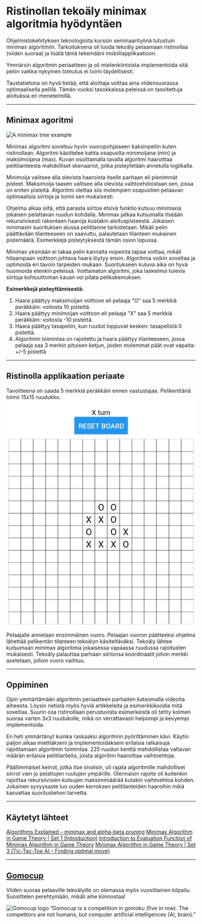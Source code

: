 # Ristinollan tekoäly minimax algoritmia hyödyntäen
Ohjelmistokehityksen teknologioita kurssin seminaarityönä tutustuin minimax algoritmiin. Tarkoituksena oli luoda tekoäly pelaamaan ristinollaa (viiden suoraa) ja lisätä tämä tekemääni mobiiliapplikaatioon.

Ymmärsin algoritmin periaatteen ja oli mielenkiintoista implementoida sitä peliin vaikka nykyinen toteutus ei toimi täydellisesti.

Taustatietona on hyvä tietää, että aloittaja voittaa aina viidensuorassa optimaalisella pelillä. Tämän vuoksi tasokkaissa peleissä on tasoitettuja aloituksia eri menetelmillä.

---

## Minimax agoritmi
![A minimax tree example](https://upload.wikimedia.org/wikipedia/commons/6/6f/Minimax.svg)

Minimax algoritmi soveltuu hyvin vuoropohjaiseen kaksinpeliin kuten ristinollaan. Algoritmi käsittelee kahta osapuolta minimoijana (min) ja maksimoijana (max). Kuvan osoittamalla tavalla algoritmi haaroittaa pelitilanteesta mahdolliset skenaariot, jotka pisteytetään annetulla logiikalla.

Minimoija valitsee alla olevista haaroista itselle parhaan eli pienimmät pisteet. Maksimoija taasen valitsee alla olevista vaihtoehdoistaan sen, jossa on eniten pisteitä. Algoritmi olettaa siis molempien osapuolien pelaavan optimaalisia siirtoja ja toimii sen mukaisesti.

Ohjelma alkaa siitä, että parasta siirtoa etsivä funktio kutsuu minimaxia jokaisen pelattavan ruudun kohdalla. Minimax jatkaa kutsumalla itseään rekursiivisesti rakentaen haaroja kustakin aloituspisteestä. Jokaisen minimaxin suorituksen alussa pelitilanne tarkistetaan. Mikäli pelin päättävään tilanteeseen on saavuttu, palautetaan tilanteen mukainen pistemäärä. Esimerkkejä pisteytyksestä tämän osion lopussa.

Minimax yksinään ei takaa pelin kannalta nopeinta tapaa voittaa, mikäli hitaampaan voittoon johtava haara löytyy ensin. Algoritmia voikin soveltaa ja optimoida eri tavoin tarpeiden mukaan. Suoritukseen kuluva aika on hyvä huomioida etenkin peleissä. Voittamaton algoritmi, joka laskelmoi tulevia siirtoja kohtuuttoman kauan voi pilata pelikokemuksen.

**Esimerkkejä pisteyttämisestä:**
1. Haara päättyy maksimoijan voittoon eli pelaaja "O" saa 5 merkkiä peräkkäin: voitosta 10 pistettä.
1. Haara päättyy minimoijan voittoon eli pelaaja "X" saa 5 merkkiä peräkkäin: voitosta -10 pistettä.
1. Haara päättyy tasapeliin, kun ruudut loppuvat kesken: tasapelistä 0 pistettä.
1. Algoritmin toimintaa on rajoitettu ja haara päättyy tilanteeseen, jossa pelaaja saa 3 merkin pituisen ketjun, joiden molemmat päät ovat vapaita: +/-5 pistettä

---

## Ristinolla applikaation periaate
Tavoitteena on saada 5 merkkiä peräkkäin ennen vastustajaa. Pelikenttänä toimii 15x15 ruudukko.
![Kuvakaappaus mobiiliapplikaatiosta](https://raw.githubusercontent.com/hirvaks/5-in-a-row-minimax-mobile/master/Mobileapp-Screenshot.jpg)
Pelaajalle annetaan ensimmäinen vuoro. Pelaajan vuoron päätteeksi ohjelma lähettää pelikentän tilanteen tekoälyn käsiteltäväksi. Tekoäly lähtee kutsumaan minimax algoritmia jokaisessa vapaassa ruudussa rajoitusten mukaisesti. Tekoäly palauttaa parhaan siirtonsa koordinaatit johon merkki asetetaan, jolloin vuoro vaihtuu.


---

## Oppiminen
Opin ymmärtämään algoritmin periaatteen parhaiten katsomalla videoita aiheesta. Löysin netistä myös hyviä artikkeleita ja esimerkkikoodia mitä soveltaa. Suurin osa ristinollaan perustuvista esimerkeistä oli tehty kolmen suoraa varten 3x3 ruudukolle, mikä on verrattavasti helpompi ja kevyempi implementoida.

En heti ymmärtänyt kuinka raskaaksi algoritmin pyörittäminen kävi. Käytin paljon aikaa miettiäkseni ja implementoidakseni erilaisia ratkaisuja rajoittamaan algoritmin toimintaa. 225 ruudun kenttä mahdollistaa valtavan määrän erilaisia pelitilanteita, joista algoritmi haaroittaa vaihtoehtoja.

Päällimmäiset keinot, jotka itse oivalsin, oli rajata algoritmille mahdolliset siirrot vain jo pelattujen ruutujen ympärille. Olennaisin rajoite oli kuitenkin rajoittaa rekursiivisien kutsujen maksimimäärää kutakin vaihtoehtoa kohden. Jokainen syvyysaste luo uuden kerroksen pelitilanteiden haaroihin mikä kasvattaa suoritustehon tarvetta.

---

## Käytetyt lähteet
[Algorithms Explained – minimax and alpha-beta pruning](https://www.youtube.com/watch?v=l-hh51ncgDI&ab_channel=SebastianLague)
[Minimax Algorithm in Game Theory | Set 1 (Introduction)](https://www.geeksforgeeks.org/minimax-algorithm-in-game-theory-set-1-introduction/)
[Introduction to Evaluation Function of Minimax Algorithm in Game Theory](https://www.geeksforgeeks.org/introduction-to-evaluation-function-of-minimax-algorithm-in-game-theory/?ref=rp)
[Minimax Algorithm in Game Theory | Set 3 (Tic-Tac-Toe AI – Finding optimal move)](https://www.geeksforgeeks.org/minimax-algorithm-in-game-theory-set-3-tic-tac-toe-ai-finding-optimal-move/)

---

## [Gomocup](https://gomocup.org/)
Viiden suoraa pelaaville tekoälyille on olemassa myös vuosittainen kilpailu. Suosittelen perehtymään, mikäli aihe kiinnostaa!

![Gomocup logo](https://gomocup.org/static/images/gomocup_small.png)
”Gomocup is a competition in gomoku (five in row). The competitors are not humans, but computer artificial intelligences (AI, brain).”